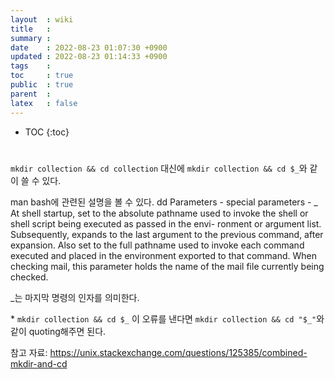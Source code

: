 ```yaml
---
layout  : wiki
title   : 
summary : 
date    : 2022-08-23 01:07:30 +0900
updated : 2022-08-23 01:14:33 +0900
tags    : 
toc     : true
public  : true
parent  : 
latex   : false
---
```

* TOC
{:toc}

# 
 
`mkdir collection && cd collection` 대신에 `mkdir collection && cd $_`와 같이 쓸 수 있다.

man bash에 관련된 설명을 볼 수 있다.
dd
Parameters - special parameters - _
At shell startup, set to the absolute pathname used to invoke the shell or shell script being executed as passed in  the  envi-
ronment  or  argument  list.  Subsequently, expands to the last argument to the previous command, after expansion.  Also set to
the full pathname used to invoke each command executed and placed in the environment exported to that command.   When  checking
mail, this parameter holds the name of the mail file currently being checked.

_는 마지막 명령의 인자를 의미한다.

\*  `mkdir collection && cd $_` 이 오류를 낸다면 `mkdir collection && cd "$_"`와 같이 quoting해주면 된다.

 참고 자료: https://unix.stackexchange.com/questions/125385/combined-mkdir-and-cd
 
